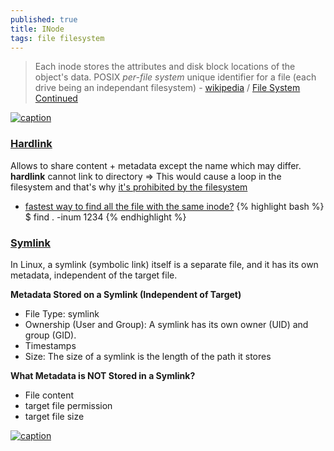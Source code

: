 ```yaml
---
published: true
title: INode
tags: file filesystem
---
```

> Each inode stores the attributes and disk block locations of the object's data. POSIX _per-file system_ unique identifier for a file (each drive being an independant filesystem) - [wikipedia](https://en.wikipedia.org/wiki/Inode) / [File System Continued](http://web.cs.ucla.edu/classes/winter16/cs111/scribe/12d/index.html)

[![caption](http://web.cs.ucla.edu/classes/winter16/cs111/scribe/12d/img/Inode_Entry.png)](http://web.cs.ucla.edu/classes/winter16/cs111/scribe/12d/)

### [Hardlink]()

Allows to share content + metadata except the name which may differ.
**hardlink** cannot link to directory => This would cause a loop in the filesystem and that's why [it's prohibited by the filesystem](https://askubuntu.com/questions/210741/why-are-hard-links-not-allowed-for-directories)

- [fastest way to find all the file with the same inode?](https://stackoverflow.com/questions/1340263/what-is-the-fastest-way-to-find-all-the-file-with-the-same-inode)
{% highlight bash %}
$ find . -inum 1234
{% endhighlight %}

### [Symlink](https://chatgpt.com/share/67a4b095-09f4-800d-a28f-d3f3e1f4dfa5)

In Linux, a symlink (symbolic link) itself is a separate file, and it has its own metadata, independent of the target file.

**Metadata Stored on a Symlink (Independent of Target)**
- File Type: symlink
- Ownership (User and Group): A symlink has its own owner (UID) and group (GID).
- Timestamps
- Size: The size of a symlink is the length of the path it stores

**What Metadata is NOT Stored in a Symlink?**
- File content
- target file permission
- target file size

[![caption](https://linuxhandbook.com/content/images/2020/06/inode-linux-filesystem.png) ](https://linuxhandbook.com/hard-link/)
